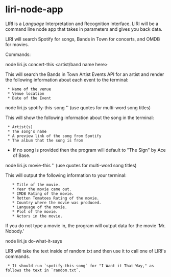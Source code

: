 # liri-node-app

LIRI is a _Language_ Interpretation and Recognition Interface. LIRI will be a command line node app that takes in parameters and gives you back data.

LIRI will search Spotify for songs, Bands in Town for concerts, and OMDB for movies.

Commands:

 node liri.js concert-this <artist/band name here>

 This will search the Bands in Town Artist Events API for an artist and render the following information about each event to the terminal:

     * Name of the venue
     * Venue location
     * Date of the Event

 node liri.js spotify-this-song '<song name here>'     (use quotes for multi-word song titles)

 This will show the following information about the song in the terminal:

     * Artist(s)
     * The song's name
     * A preview link of the song from Spotify
     * The album that the song is from

   * If no song is provided then the program will default to "The Sign" by Ace of Base.

node liri.js movie-this '<movie name here>'     (use quotes for multi-word song titles)

This will output the following information to your terminal:

       * Title of the movie.
       * Year the movie came out.
       * IMDB Rating of the movie.
       * Rotten Tomatoes Rating of the movie.
       * Country where the movie was produced.
       * Language of the movie.
       * Plot of the movie.
       * Actors in the movie.

If you do not type a movie in, the program will output data for the movie 'Mr. Nobody.'


node liri.js do-what-it-says 

LIRI will take the text inside of random.txt and then use it to call one of LIRI's commands.

     * It should run `spotify-this-song` for "I Want it That Way," as follows the text in `random.txt`.